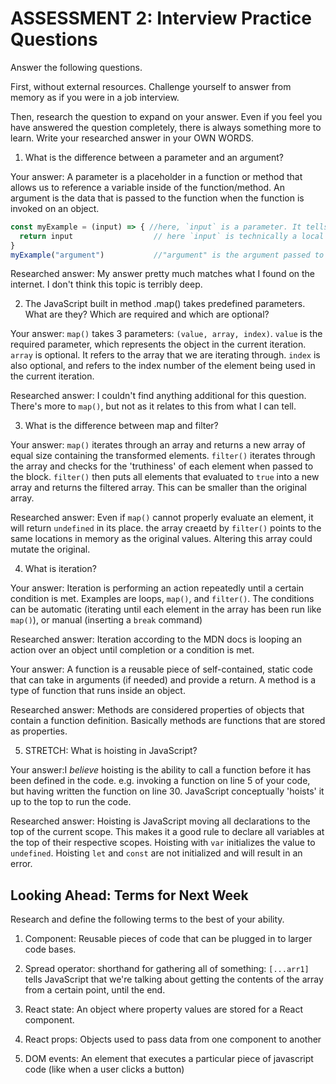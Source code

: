 # ASSESSMENT 2: Interview Practice Questions

Answer the following questions.

First, without external resources. Challenge yourself to answer from memory as if you were in a job interview.

Then, research the question to expand on your answer. Even if you feel you have answered the question completely, there is always something more to learn. Write your researched answer in your OWN WORDS.

1. What is the difference between a parameter and an argument?

Your answer: A parameter is a placeholder in a function or method that allows us to reference a variable inside of the function/method. An argument is the data that is passed to the function when the function is invoked on an object.
```js
const myExample = (input) => { //here, `input` is a parameter. It tells us how man inputs the function will take.
  return input                  // here `input` is technically a local variable, but is referred to as the argument. We use this to refer to the argument inside the function
}
myExample("argument")           //"argument" is the argument passed to the function during invocation.
```
Researched answer: My answer pretty much matches what I found on the internet. I don't think this topic is terribly deep.

2. The JavaScript built in method .map() takes predefined parameters. What are they? Which are required and which are optional?

Your answer: `map()` takes 3 parameters: `(value, array, index)`.  `value` is the required parameter, which represents the object in the current iteration.  `array` is optional. It refers to the array that we are iterating through. `index` is also optional, and refers to the index number of the element being used in the current iteration.

Researched answer: I couldn't find anything additional for this question. There's more to `map()`, but not as it relates to this from what I can tell.

3. What is the difference between map and filter?

Your answer: `map()` iterates through an array and returns a new array of equal size containing the transformed elements.  `filter()` iterates through the array and checks for the 'truthiness' of each element when passed to the block. `filter()` then puts all elements that evaluated to `true` into a new array and returns the filtered array.  This can be smaller than the original array. 

Researched answer: Even if `map()` cannot properly evaluate an element, it will return `undefined` in its place. the array creaetd by `filter()` points to the same locations in memory as the original values. Altering this array could mutate the original.

4. What is iteration?

Your answer: Iteration is performing an action repeatedly until a certain condition is met.  Examples are loops, `map()`, and `filter()`.  The conditions can be automatic (iterating until each element in the array has been run like `map()`), or manual (inserting a `break` command)

Researched answer: Iteration according to the MDN docs is looping an action over an object until completion or a condition is met.

Your answer: A function is a reusable piece of self-contained, static code that can take in arguments (if needed) and provide a return.  A method is a type of function that runs inside an object.

Researched answer: Methods are considered properties of objects that contain a function definition.  Basically methods are functions that are stored as properties.

5. STRETCH: What is hoisting in JavaScript?

Your answer:I *believe* hoisting is the ability to call a function before it has been defined in the code.  e.g. invoking a function on line 5 of your code, but having written the function on line 30.  JavaScript conceptually 'hoists' it up to the top to run the code.

Researched answer: Hoisting is JavaScript moving all declarations to the top of the current scope.  This makes it a good rule to declare all variables at the top of their respective scopes.  Hoisting with `var` initializes the value to `undefined`. Hoisting `let` and `const` are not initialized and will result in an error.

## Looking Ahead: Terms for Next Week

Research and define the following terms to the best of your ability.

1. Component: Reusable pieces of code that can be plugged in to larger code bases.

2. Spread operator: shorthand for gathering all of something: `[...arr1]` tells JavaScript that we're talking about getting the contents of the array from a certain point, until the end.
3. React state: An object where property values are stored for a React component.

4. React props: Objects used to pass data from one component to another

5. DOM events: An element that executes a particular piece of javascript code (like when a user clicks a button)
